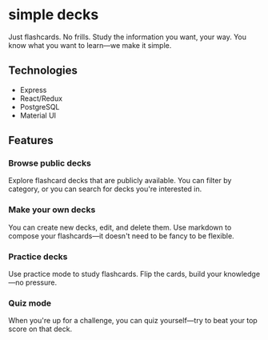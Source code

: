 # simple decks
Just flashcards. No frills. Study the information you want, your way. You know what you want to learn—we make it simple.

## Technologies
- Express
- React/Redux
- PostgreSQL
- Material UI

## Features
### Browse public decks
Explore flashcard decks that are publicly available. You can filter by category, or you can search for decks you're interested in.

### Make your own decks
You can create new decks, edit, and delete them. Use markdown to compose your flashcards—it doesn't need to be fancy to be flexible.

### Practice decks
Use practice mode to study flashcards. Flip the cards, build your knowledge—no pressure.

### Quiz mode
When you're up for a challenge, you can quiz yourself—try to beat your top score on that deck.
